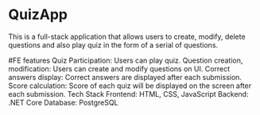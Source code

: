 # QuizApp
This is a full-stack application that allows users to create, modify, delete questions and also play quiz in the form of a serial of questions.

#FE features
Quiz Participation: Users can play quiz.
Question creation, modification: Users can create and modify questions on UI.
Correct answers display: Correct answers are displayed after each submission.
Score calculation: Score of each quiz will be displayed on the screen after each submission.
Tech Stack
Frontend: HTML, CSS, JavaScript
Backend: .NET Core
Database: PostgreSQL
